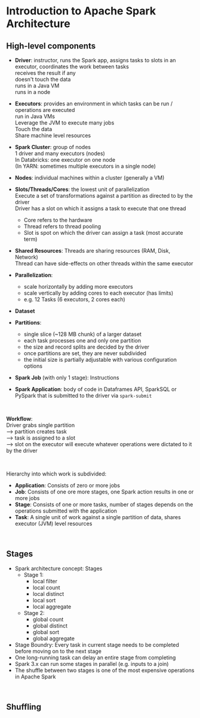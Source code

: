 # Introduction to Apache Spark Architecture

## High-level components
* **Driver**: instructor, runs the Spark app, assigns tasks to slots in an executor, coordinates the work between tasks  
  receives the result if any  
  doesn't touch the data  
  runs in a Java VM  
  runs in a node

* **Executors**: provides an environment in which tasks can be run / operations are executed  
  run in Java VMs  
  Leverage the JVM to execute many jobs  
  Touch the data  
  Share machine level resources
* **Spark Cluster**: group of nodes  
  1 driver and many executors (nodes)  
  In Databricks: one executor on one node  
  (In YARN: sometimes multiple executors in a single node)
* **Nodes**: individual machines within a cluster (generally a VM)
* **Slots/Threads/Cores**: the lowest unit of parallelization  
  Execute a set of transformations against a partition as directed to by the driver  
  Driver has a slot on which it assigns a task to execute that one thread
  - Core refers to the hardware
  - Thread  refers to thread pooling
  - Slot is spot on which the driver can assign a task (most accurate term)
* **Shared Resources**: Threads are sharing resources (RAM, Disk, Network)  
  Thread can have side-effects on other threads within the same executor
* **Parallelization**:
  - scale horizontally by adding more executors
  - scale vertically by adding cores to each executor (has limits)
  - e.g. 12 Tasks (6 executors, 2 cores each)
* **Dataset**
* **Partitions**:
  - single slice (~128 MB chunk) of a larger dataset
  - each task processes one and only one partition
  - the size and record splits are decided by the driver
  - once partitions are set, they are never subdivided
  - the initial size is partially adjustable with various configuration options
* **Spark Job** (with only 1 stage): Instructions
* **Spark Application**: body of code in Dataframes API, SparkSQL or PySpark that is submitted to the driver via `spark-submit`

<br>

**Workflow**:  
Driver grabs single partition  
  --> partition creates task  
  --> task is assigned to a slot  
  --> slot on the executor will execute whatever operations were dictated to it by the driver

<br>

Hierarchy into which work is subdivided:
* **Application**: Consists of zero or more jobs
* **Job**: Consists of one ore more stages, one Spark action results in one or more jobs
* **Stage**: Consists of one or more tasks, number of stages depends on the operations submitted with the application
* **Task**: A single unit of work against a single partition of data, shares executor (JVM) level resources

<br>

## Stages
* Spark architecture concept: Stages
  - Stage 1:
    - local filter
    - local count
    - local distinct
    - local sort
    - local aggregate
  - Stage 2:
    - global count
    - global distinct
    - global sort
    - global aggregate
* Stage Boundry: Every task in current stage needs to be completed before moving on to the next stage
* One long-running task can delay an entire stage from completing
* Spark 3.x can run some stages in parallel (e.g. inputs to a join)
* The shuffle between two stages is one of the most expensive operations in Apache Spark

<br>

## Shuffling
